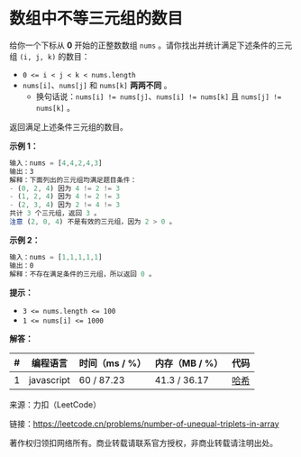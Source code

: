# 数组中不等三元组的数目

给你一个下标从 **0** 开始的正整数数组 `nums` 。请你找出并统计满足下述条件的三元组 `(i, j, k)` 的数目：

- `0 <= i < j < k < nums.length`
- `nums[i]`、`nums[j]` 和 `nums[k]` **两两不同** 。
  - 换句话说：`nums[i] != nums[j]`、`nums[i] != nums[k]` 且 `nums[j] != nums[k]` 。

返回满足上述条件三元组的数目。

**示例 1：**

``` javascript
输入：nums = [4,4,2,4,3]
输出：3
解释：下面列出的三元组均满足题目条件：
- (0, 2, 4) 因为 4 != 2 != 3
- (1, 2, 4) 因为 4 != 2 != 3
- (2, 3, 4) 因为 2 != 4 != 3
共计 3 个三元组，返回 3 。
注意 (2, 0, 4) 不是有效的三元组，因为 2 > 0 。
```

**示例 2：**

``` javascript
输入：nums = [1,1,1,1,1]
输出：0
解释：不存在满足条件的三元组，所以返回 0 。
```

**提示：**

- `3 <= nums.length <= 100`
- `1 <= nums[i] <= 1000`

**解答：**

**#**|**编程语言**|**时间（ms / %）**|**内存（MB / %）**|**代码**
--|--|--|--|--
1|javascript|60 / 87.23|41.3 / 36.17|[哈希](./javascript/ac_v1.js)

来源：力扣（LeetCode）

链接：https://leetcode.cn/problems/number-of-unequal-triplets-in-array

著作权归领扣网络所有。商业转载请联系官方授权，非商业转载请注明出处。
